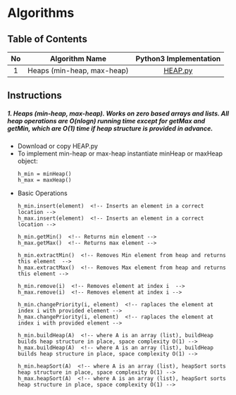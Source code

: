 # Algorithms

## Table of Contents

No | Algorithm Name | Python3 Implementation
:---: | :-----------------------------: | :-----------:
1 | Heaps (min-heap, max-heap) | [HEAP.py](/blob/master/HEAP.py)


## Instructions

##### 1. Heaps (min-heap, max-heap). Works on zero based arrays and lists. All heap operations are O(nlogn) running time except for getMax and getMin, which are O(1) time if heap structure is provided in advance.

* Download or copy HEAP.py
* To implement min-heap or max-heap instantiate minHeap or maxHeap object:
    ```
    h_min = minHeap()
    h_max = maxHeap()
    ```
* Basic Operations
    ```
    h_min.insert(element)  <!-- Inserts an element in a correct location -->
    h_max.insert(element)  <!-- Inserts an element in a correct location -->

    h_min.getMin()  <!-- Returns min element -->
    h_max.getMax()  <!-- Returns max element -->

    h_min.extractMin()  <!-- Removes Min element from heap and returns this element  -->
    h_max.extractMax()  <!-- Removes Max element from heap and returns this element -->

    h_min.remove(i)  <!-- Removes element at index i  -->
    h_max.remove(i)  <!-- Removes element at index i -->

    h_min.changePriority(i, element)  <!-- raplaces the element at index i with provided element -->
    h_max.changePriority(i, element)  <!-- raplaces the element at index i with provided element -->

    h_min.buildHeap(A)  <!-- where A is an array (list), buildHeap builds heap structure in place, space complexity O(1) -->
    h_max.buildHeap(A)  <!-- where A is an array (list), buildHeap builds heap structure in place, space complexity O(1) -->

    h_min.heapSort(A)  <!-- where A is an array (list), heapSort sorts heap structure in place, space complexity O(1) -->
    h_max.heapSort(A)  <!-- where A is an array (list), heapSort sorts heap structure in place, space complexity O(1) -->
    ```
